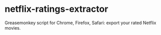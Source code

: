 netflix-ratings-extractor
=========================

Greasemonkey script for Chrome, Firefox, Safari: export your rated Netflix movies.
